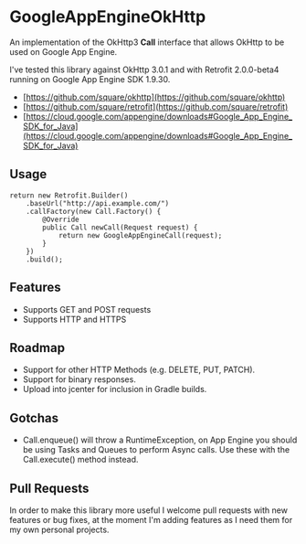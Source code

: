 # GoogleAppEngineOkHttp
An implementation of the OkHttp3 __Call__ interface that allows OkHttp to be used on Google App Engine. 

I've tested this library against OkHttp 3.0.1 and with Retrofit 2.0.0-beta4 running on Google App Engine SDK 1.9.30.

+ [https://github.com/square/okhttp](https://github.com/square/okhttp)
+ [https://github.com/square/retrofit](https://github.com/square/retrofit)
+ [https://cloud.google.com/appengine/downloads#Google_App_Engine_SDK_for_Java](https://cloud.google.com/appengine/downloads#Google_App_Engine_SDK_for_Java)

## Usage
    return new Retrofit.Builder()
        .baseUrl("http://api.example.com/")
        .callFactory(new Call.Factory() {
            @Override
            public Call newCall(Request request) {
                return new GoogleAppEngineCall(request);
            }
        })
        .build();

## Features
+ Supports GET and POST requests
+ Supports HTTP and HTTPS

## Roadmap
+ Support for other HTTP Methods (e.g. DELETE, PUT, PATCH).
+ Support for binary responses.
+ Upload into jcenter for inclusion in Gradle builds.

## Gotchas
+ Call.enqueue() will throw a RuntimeException, on App Engine you should be using Tasks and Queues to perform Async calls. Use these with the Call.execute() method instead.

## Pull Requests
In order to make this library more useful I welcome pull requests with new features 
or bug fixes, at the moment I'm adding features as I need them for my own personal projects.